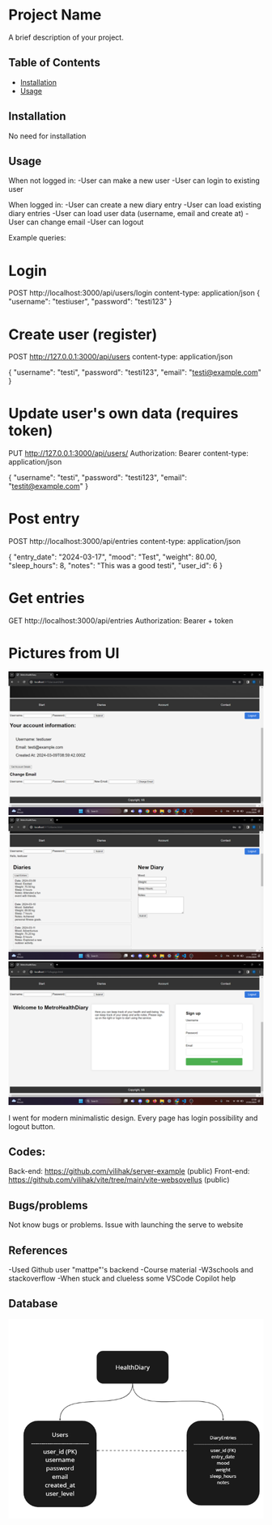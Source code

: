 # Project Name

A brief description of your project.

## Table of Contents

- [Installation](#installation)
- [Usage](#usage)

## Installation

No need for installation

## Usage

When not logged in:
-User can make a new user
-User can login to existing user

When logged in:
-User can create a new diary entry
-User can load existing diary entries
-User can load user data (username, email and create at)
-User can change email
-User can logout

Example queries:

# Login
POST http://localhost:3000/api/users/login
content-type: application/json
{
  "username": "testiuser",
  "password": "testi123"
}

# Create user (register)
POST http://127.0.0.1:3000/api/users
content-type: application/json

{
  "username": "testi",
  "password": "testi123",
  "email": "testi@example.com"
}

# Update user's own data (requires token)
PUT http://127.0.0.1:3000/api/users/
Authorization: Bearer <token>
content-type: application/json

{
  "username": "testi",
  "password": "testi123",
  "email": "testit@example.com"
}

# Post entry
POST http://localhost:3000/api/entries
content-type: application/json

{
  "entry_date": "2024-03-17",
  "mood": "Test",
  "weight": 80.00,
  "sleep_hours": 8,
  "notes": "This was a good testi",
  "user_id": 6
}

# Get entries
GET http://localhost:3000/api/entries
Authorization: Bearer + token

# Pictures from UI
![Account info & change email](image-1.png)
![Diaries, new diary and load diaries](image-3.png)
![Login and create new user](image-4.png)

I went for modern minimalistic design. Every page has login possibility and logout button.

## Codes:
Back-end: https://github.com/vilihak/server-example (public)
Front-end: https://github.com/vilihak/vite/tree/main/vite-websovellus (public)

## Bugs/problems
Not know bugs or problems. Issue with launching the serve to website

## References 
-Used Github user "mattpe"'s backend
-Course material
-W3schools and stackoverflow
-When stuck and clueless some VSCode Copilot help

## Database
![Database](image-5.png)
